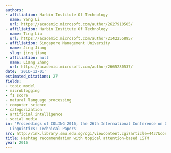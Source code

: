 ```yaml
---
authors:
- affiliation: Harbin Institute Of Technology
  name: Yang Li
  url: https://academic.microsoft.com/author/2627910505/
- affiliation: Harbin Institute Of Technology
  name: Ting Liu
  url: https://academic.microsoft.com/author/2142255895/
- affiliation: Singapore Management University
  name: Jing Jiang
  slug: jing_jiang
- affiliation: null
  name: Liang Zhang
  url: https://academic.microsoft.com/author/2665280537/
date: '2016-12-01'
estimated_citations: 27
fields:
- topic model
- microblogging
- f1 score
- natural language processing
- computer science
- categorization
- artificial intelligence
- social media
in: 'Proceedings of COLING 2016, the 26th International Conference on Computational
  Linguistics: Technical Papers'
src: http://ink.library.smu.edu.sg/cgi/viewcontent.cgi?article=4437&context=sis_research
title: Hashtag recommendation with topical attention-based LSTM
year: 2016
---
```

